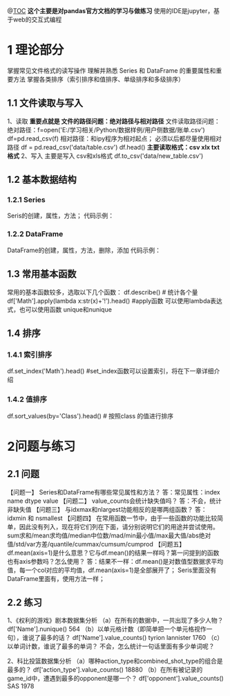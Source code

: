 @[TOC](Pandas入门)
**这个主要是对pandas官方文档的学习与做练习**
使用的IDE是jupyter，基于web的交互式编程
# 1 理论部分
掌握常见文件格式的读写操作
理解并熟悉 Series 和 DataFrame 的重要属性和重要方法
掌握各类排序（索引排序和值排序、单级排序和多级排序）
## 1.1 文件读取与写入
1、读取
**重要点就是 文件的路径问题：绝对路径与相对路径**
文件读取路径问题：
绝对路径：f=open('E:/学习相关/Python/数据样例/用户侧数据/账单.csv')
	df=pd.read_csv(f)
相对路径：和ipy程序为相对起点； 必须以后都尽量使用相对路径
	df = pd.read_csv('data/table.csv')
	df.head()
**主要读取格式：csv xlx txt 格式**
2、写入
主要是写入 csv和xls格式
	df.to_csv('data/new_table.csv')
## 1.2 基本数据结构
### 1.2.1 Series
Seris的创建，属性，方法；
代码示例：
### 1.2.2 DataFrame
DataFrame的创建，属性，方法，删除，添加
代码示例：
## 1.3 常用基本函数
常用的基本函数较多，选取以下几个函数：
df.describe() # 统计各个量
df['Math'].apply(lambda x:str(x)+'!').head() #apply函数 可以使用lambda表达式，也可以使用函数
unique和nunique

## 1.4 排序
### 1.4.1 索引排序
df.set_index('Math').head() #set_index函数可以设置索引，将在下一章详细介绍
### 1.4.2 值排序
df.sort_values(by='Class').head() # 按照class 的值进行排序
# 2问题与练习
## 2.1 问题
【问题一】 Series和DataFrame有哪些常见属性和方法？
答：常见属性：index name dtype  value
【问题二】 value_counts会统计缺失值吗？
答：不会，统计非缺失值
【问题三】 与idxmax和nlargest功能相反的是哪两组函数？
答：idxmin 和 nsmallest
【问题四】 在常用函数一节中，由于一些函数的功能比较简单，因此没有列入，现在将它们列在下面，请分别说明它们的用途并尝试使用。
sum求和/mean求均值/median中位数/mad/min最小值/max最大值/abs绝对值/std/var方差/quantile/cummax/cumsum/cumprod
【问题五】 df.mean(axis=1)是什么意思？它与df.mean()的结果一样吗？第一问提到的函数也有axis参数吗？怎么使用？
答：结果不一样：df.mean()是对数值型数据求平均值，每一个col对应的平均值，df.mean(axis=1)是全部展开了； Seris里面没有 DataFrame里面有，使用方法一样；
## 2.2 练习
1、《权利的游戏》剧本数据集分析
（a）在所有的数据中，一共出现了多少人物？ 
df['Name'].nunique()       564
（b）以单元格计数（即简单把一个单元格视作一句），谁说了最多的话？
df['Name'].value_counts()      tyrion lannister      1760
（c）以单词计数，谁说了最多的单词？
不会，怎么统计一句话里面有多少单词呢？

2、科比投篮数据集分析
（a）哪种action_type和combined_shot_type的组合是最多的？
df['action_type'].value_counts()   18880
（b）在所有被记录的game_id中，遭遇到最多的opponent是哪一个？
   df['opponent'].value_counts()        SAS    1978
